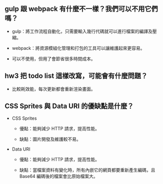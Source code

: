 ## gulp 跟 webpack 有什麼不一樣？我們可以不用它們嗎？

- gulp：將工作流程自動化，只需要輸入幾行代碼就可以進行檔案的編譯及壓縮。

- webpack：將資源模組化管理和打包的工具可以讓維護起來更容易。

- 可以不使用，但用了會節省很多時間成本。

## hw3 把 todo list 這樣改寫，可能會有什麼問題？

- 比較耗效能，每次更新都會重新渲染畫面。

## CSS Sprites 與 Data URI 的優缺點是什麼？

- CSS Sprites

  - 優點：能夠減少 HTTP 請求，提高性能。

  - 缺點：圖片開發及維護較不易。

- Data URI

  - 優點：能夠減少 HTTP 請求，提高性能。

  - 缺點：當檔案資料有變化時，所有內嵌它的網頁都要重新產生編碼，且 Base64 編碼後的檔案會比原始檔案大。
